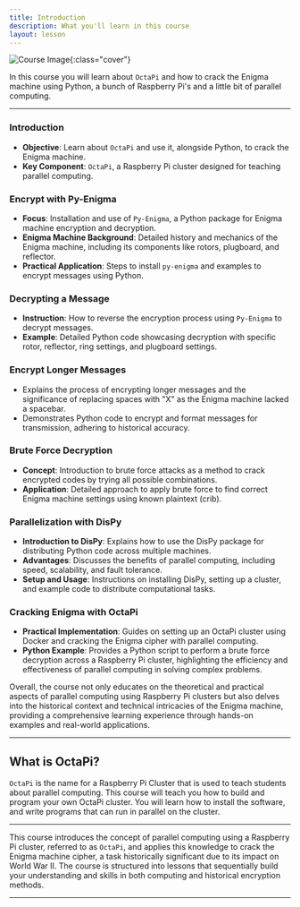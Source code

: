 ```yaml
---
title: Introduction
description: What you'll learn in this course
layout: lesson
---
```


![Course Image]({{page.cover}}){:class="cover"}

In this course you will learn about `OctaPi` and how to crack the Enigma machine using Python, a bunch of Raspberry Pi's and a little bit of parallel computing.

---

### Introduction

- **Objective**: Learn about `OctaPi` and use it, alongside Python, to crack the Enigma machine.
- **Key Component**: `OctaPi`, a Raspberry Pi cluster designed for teaching parallel computing.

### Encrypt with Py-Enigma

- **Focus**: Installation and use of `Py-Enigma`, a Python package for Enigma machine encryption and decryption.
- **Enigma Machine Background**: Detailed history and mechanics of the Enigma machine, including its components like rotors, plugboard, and reflector.
- **Practical Application**: Steps to install `py-enigma` and examples to encrypt messages using Python.

### Decrypting a Message

- **Instruction**: How to reverse the encryption process using `Py-Enigma` to decrypt messages.
- **Example**: Detailed Python code showcasing decryption with specific rotor, reflector, ring settings, and plugboard settings.

### Encrypt Longer Messages

- Explains the process of encrypting longer messages and the significance of replacing spaces with "X" as the Enigma machine lacked a spacebar.
- Demonstrates Python code to encrypt and format messages for transmission, adhering to historical accuracy.

### Brute Force Decryption

- **Concept**: Introduction to brute force attacks as a method to crack encrypted codes by trying all possible combinations.
- **Application**: Detailed approach to apply brute force to find correct Enigma machine settings using known plaintext (crib).

### Parallelization with DisPy

- **Introduction to DisPy**: Explains how to use the DisPy package for distributing Python code across multiple machines.
- **Advantages**: Discusses the benefits of parallel computing, including speed, scalability, and fault tolerance.
- **Setup and Usage**: Instructions on installing DisPy, setting up a cluster, and example code to distribute computational tasks.

### Cracking Enigma with OctaPi

- **Practical Implementation**: Guides on setting up an OctaPi cluster using Docker and cracking the Enigma cipher with parallel computing.
- **Python Example**: Provides a Python script to perform a brute force decryption across a Raspberry Pi cluster, highlighting the efficiency and effectiveness of parallel computing in solving complex problems.

Overall, the course not only educates on the theoretical and practical aspects of parallel computing using Raspberry Pi clusters but also delves into the historical context and technical intricacies of the Enigma machine, providing a comprehensive learning experience through hands-on examples and real-world applications.

---

## What is OctaPi?

`OctaPi` is the name for a Raspberry Pi Cluster that is used to teach students about parallel computing. This course will teach you how to build and program your own OctaPi cluster. You will learn how to install the software, and write programs that can run in parallel on the cluster.

---

This course introduces the concept of parallel computing using a Raspberry Pi cluster, referred to as `OctaPi`, and applies this knowledge to crack the Enigma machine cipher, a task historically significant due to its impact on World War II. The course is structured into lessons that sequentially build your understanding and skills in both computing and historical encryption methods.

---
